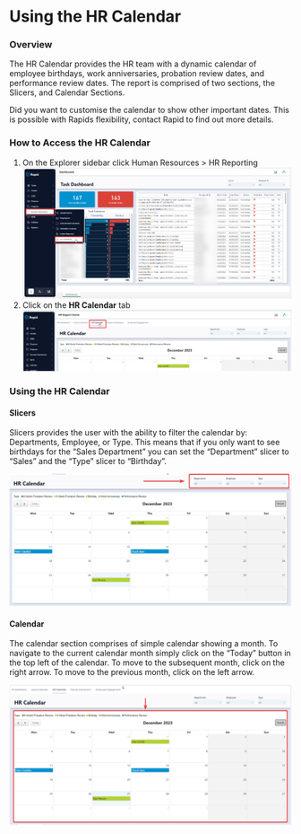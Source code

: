 # Using the HR Calendar

### Overview

The HR Calendar provides the HR team with a dynamic calendar of employee birthdays, work anniversaries, probation review dates, and performance review dates. The report is comprised of two sections, the Slicers, and Calendar Sections.

Did you want to customise the calendar to show other important dates. This is possible with Rapids flexibility, contact Rapid to find out more details.

### How to Access the HR Calendar

1. On the Explorer sidebar click Human Resources &gt; HR Reporting  
    ![Side menu navigate to HR report](<Side menu navigate to HR report.png>)
2. Click on the **HR Calendar** tab  
    ![Tab strip navigate to HR calendar](<Tab strip navigate to HR calendar.png>)

### Using the HR Calendar

#### Slicers

Slicers provides the user with the ability to filter the calendar by: Departments, Employee, or Type. This means that if you only want to see birthdays for the “Sales Department” you can set the “Department” slicer to “Sales” and the “Type” slicer to “Birthday”.

![HR calendar slicers highlighted](<HR calendar slicers highlighted.png>)

#### Calendar

The calendar section comprises of simple calendar showing a month. To navigate to the current calendar month simply click on the “Today” button in the top left of the calendar. To move to the subsequent month, click on the right arrow. To move to the previous month, click on the left arrow.

![HR calendar calendar highlighted](<HR calendar calendar highlighted.png>)